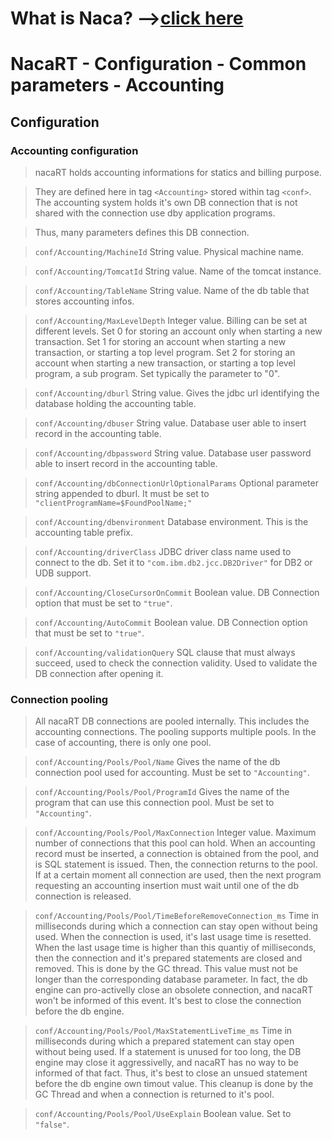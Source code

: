 # What is Naca? -->[click here](Naca0201.md) #

# NacaRT - Configuration - Common parameters - Accounting #

## Configuration ##

### Accounting configuration ###

> nacaRT holds accounting informations for statics and billing purpose.

> They are defined here in tag `<Accounting>` stored within tag `<conf>`.
> The accounting system holds it's own DB connection that is not shared with the connection use dby application programs.

> Thus, many parameters defines this DB connection.

> `conf/Accounting/MachineId`
> String value.
> Physical machine name.

> `conf/Accounting/TomcatId`
> String value.
> Name of the tomcat instance.

> `conf/Accounting/TableName`
> String value.
> Name of the db table that stores accounting infos.

> `conf/Accounting/MaxLevelDepth`
> Integer value.
> Billing can be set at different levels.
> Set 0 for storing an account only when starting a new transaction.
> Set 1 for storing an account when starting a new transaction, or starting a top level program.
> Set 2 for storing an account when starting a new transaction, or starting a top level program, a sub program.
> Set typically the parameter to "0".

> `conf/Accounting/dburl`
> String value.
> Gives the jdbc url identifying the database holding the accounting table.

> `conf/Accounting/dbuser`
> String value.
> Database user able to insert record in the accounting table.

> `conf/Accounting/dbpassword`
> String value.
> Database user password able to insert record in the accounting table.

> `conf/Accounting/dbConnectionUrlOptionalParams`
> Optional parameter string appended to dburl.
> It must be set to `"clientProgramName=$FoundPoolName;"`

> `conf/Accounting/dbenvironment`
> Database environment. This is the accounting table prefix.

> `conf/Accounting/driverClass`
> JDBC driver class name used to connect to the db.
> Set it to `"com.ibm.db2.jcc.DB2Driver"` for DB2 or UDB support.

> `conf/Accounting/CloseCursorOnCommit`
> Boolean value.
> DB Connection option that must be set to `"true"`.

> `conf/Accounting/AutoCommit`
> Boolean value.
> DB Connection option that must be set to `"true"`.

> `conf/Accounting/validationQuery`
> SQL clause that must always succeed, used to check the connection validity.
> Used to validate the DB connection after opening it.

### Connection pooling ###

> All nacaRT DB connections are pooled internally.
> This includes the accounting connections.
> The pooling supports multiple pools.
> In the case of accounting, there is only one pool.

> `conf/Accounting/Pools/Pool/Name`
> Gives the name of the db connection pool used for accounting.
> Must be set to `"Accounting"`.

> `conf/Accounting/Pools/Pool/ProgramId`
> Gives the name of the program that can use this connection pool.
> Must be set to `"Accounting"`.

> `conf/Accounting/Pools/Pool/MaxConnection`
> Integer value.
> Maximum number of connections that this pool can hold.
> When an accounting record must be inserted, a connection is obtained from the pool, and is SQL statement is issued.
> Then, the connection returns to the pool.
> If at a certain moment all connection are used, then the next program requesting an accounting insertion must wait until one of the db connection is released.

> `conf/Accounting/Pools/Pool/TimeBeforeRemoveConnection_ms`
> Time in milliseconds during which a connection can stay open without being used.
> When the connection is used, it's last usage time is resetted.
> When the last usage time is higher than this quantiy of milliseconds, then the connection and it's prepared statements are closed and removed.
> This is done by the GC thread.
> This value must not be longer than the corresponding database parameter.
> In fact, the db engine can pro-activelly close an obsolete connection, and nacaRT won't be informed of this event.
> It's best to close the connection before the db engine.

> `conf/Accounting/Pools/Pool/MaxStatementLiveTime_ms`
> Time in milliseconds during which a prepared statement can stay open without being used.
> If a statement is unused for too long, the DB engine may close it aggressivelly, and nacaRT has no way to be informed of that fact.
> Thus, it's best to close an unsued statement before the db engine own timout value.
> This cleanup is done by the GC Thread and when a connection is returned to it's pool.

> `conf/Accounting/Pools/Pool/UseExplain`
> Boolean value. Set to `"false"`.